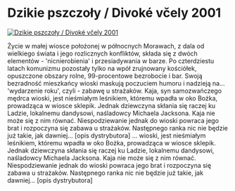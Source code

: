 Dzikie pszczoły / Divoké včely 2001 
=============
[![Dzikie pszczoły / Divoké včely 2001 ](http://vidos.pl/images/player.gif)](http://vidos.pl/dzikie-pszczoly-divok-vely-2001)

 Życie w małej wiosce położonej w północnych Morawach, z dala od wielkiego świata i jego rozlicznych konfliktów, składa się z dwóch elementów - 'nicnierobienia' i przesiadywania w barze. Po czterdziestu latach komunizmu pozostały tylko na wpół zrujnowany kościółek, opuszczone obszary rolne, 99-procentowe bezrobocie i bar. Swoją bezradność mieszkańcy wioski maskują poczuciem humoru i nadzieją na... 'wydarzenie roku', czyli - zabawę u strażaków. Kaja, syn samozwańczego mędrca wioski, jest nieśmiałym leśnikiem, któremu wpadła w oko Bożka, prowadząca w wiosce sklepik. Jednak dziewczyna skłania się raczej ku Ladzie, lokalnemu dandysowi, naśladowcy Michaela Jacksona. Kaja nie może się z nim równać. Niespodziewanie jednak do wioski powraca jego brat i rozpoczyna się zabawa u strażaków. Następnego ranka nic nie będzie już takie, jak dawniej... [opis dystrybutora]   ... wioski, jest nieśmiałym leśnikiem, któremu wpadła w oko Bożka, prowadząca w wiosce sklepik. Jednak dziewczyna skłania się raczej ku Ladzie, lokalnemu dandysowi, naśladowcy Michaela Jacksona. Kaja nie może się z nim równać. Niespodziewanie jednak do wioski powraca jego brat i rozpoczyna się zabawa u strażaków. Następnego ranka nic nie będzie już takie, jak dawniej... [opis dystrybutora]
